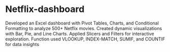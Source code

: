 # Netflix-dashboard
Developed an Excel dashboard with Pivot Tables, Charts, and Conditional Formatting to analyze 500+ Netflix movies. Created dynamic visualizations with Bar, Pie, and Line Charts. Applied Slicers and Filters for interactive exploration. Function used VLOOKUP, INDEX-MATCH, SUMIF, and COUNTIF for data insights
